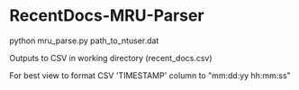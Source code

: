 # RecentDocs-MRU-Parser
python mru_parse.py path_to_ntuser.dat


Outputs to CSV in working directory (recent_docs.csv)

For best view to format CSV 'TIMESTAMP' column to "mm:dd:yy hh:mm:ss"
